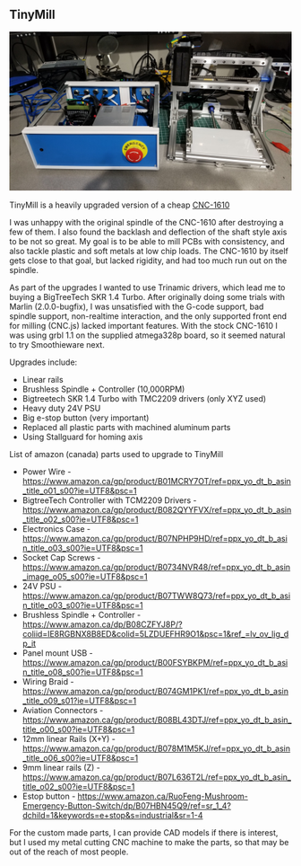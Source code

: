 ## TinyMill
![TinyMill](20201105_201451.jpg)

TinyMill is a heavily upgraded version of a cheap [CNC-1610](https://www.aliexpress.com/item/4000574243750.html?src=google&albch=shopping&acnt=494-037-6276&isdl=y&slnk=&plac=&mtctp=&albbt=Google_7_shopping&aff_platform=google&aff_short_key=UneMJZVf&&albagn=888888&albcp=9604672960&albag=100679328364&trgt=296904913880&crea=en4000574243750&netw=u&device=c&albpg=296904913880&albpd=en4000574243750&gclid=CjwKCAiA4o79BRBvEiwAjteoYH8khWuuBjck_WOZqokQUPF9WctknqfjkEupP_b9n7I7WhbXmnuc8xoCqa8QAvD_BwE&gclsrc=aw.ds)

I was unhappy with the original spindle of the CNC-1610 after destroying a few of them.  I also found the backlash and 
deflection of the shaft style axis to be not so great.  My goal is to be able to mill PCBs with consistency, and also 
tackle plastic and soft metals at low chip loads.  The CNC-1610 by itself gets close to that goal, but lacked rigidity, 
and had too much run out on the spindle.

As part of the upgrades I wanted to use Trinamic drivers, which lead me to buying a BigTreeTech SKR 1.4 Turbo.  After
originally doing some trials with Marlin (2.0.0-bugfix), I was unsatisfied with the G-code support, bad spindle support,
non-realtime interaction, and the only supported front end for milling (CNC.js) lacked important features.
With the stock CNC-1610 I was using grbl 1.1 on the supplied atmega328p board, so it seemed natural to try Smoothieware next. 

Upgrades include:
- Linear rails
- Brushless Spindle + Controller (10,000RPM)
- Bigtreetech SKR 1.4 Turbo with TMC2209 drivers (only XYZ used)
- Heavy duty 24V PSU
- Big e-stop button (very important)
- Replaced all plastic parts with machined aluminum parts 
- Using Stallguard for homing axis

List of amazon (canada) parts used to upgrade to TinyMill
- Power Wire - https://www.amazon.ca/gp/product/B01MCRY7OT/ref=ppx_yo_dt_b_asin_title_o01_s00?ie=UTF8&psc=1
- BigtreeTech Controller with TCM2209 Drivers - https://www.amazon.ca/gp/product/B082QYYFVX/ref=ppx_yo_dt_b_asin_title_o02_s00?ie=UTF8&psc=1
- Electronics Case - https://www.amazon.ca/gp/product/B07NPHP9HD/ref=ppx_yo_dt_b_asin_title_o03_s00?ie=UTF8&psc=1
- Socket Cap Screws - https://www.amazon.ca/gp/product/B0734NVR48/ref=ppx_yo_dt_b_asin_image_o05_s00?ie=UTF8&psc=1
- 24V PSU - https://www.amazon.ca/gp/product/B07TWW8Q73/ref=ppx_yo_dt_b_asin_title_o03_s00?ie=UTF8&psc=1
- Brushless Spindle + Controller - https://www.amazon.ca/dp/B08CZFYJ8P/?coliid=IE8RGBNX8B8ED&colid=5LZDUEFHR9O1&psc=1&ref_=lv_ov_lig_dp_it
- Panel mount USB - https://www.amazon.ca/gp/product/B00FSYBKPM/ref=ppx_yo_dt_b_asin_title_o08_s00?ie=UTF8&psc=1
- Wiring Braid - https://www.amazon.ca/gp/product/B074GM1PK1/ref=ppx_yo_dt_b_asin_title_o09_s01?ie=UTF8&psc=1
- Aviation Connectors - https://www.amazon.ca/gp/product/B08BL43DTJ/ref=ppx_yo_dt_b_asin_title_o00_s00?ie=UTF8&psc=1
- 12mm linear Rails (X+Y) - https://www.amazon.ca/gp/product/B078M1M5KJ/ref=ppx_yo_dt_b_asin_title_o06_s00?ie=UTF8&psc=1
- 9mm linear rails (Z) - https://www.amazon.ca/gp/product/B07L636T2L/ref=ppx_yo_dt_b_asin_title_o02_s00?ie=UTF8&psc=1
- Estop button - https://www.amazon.ca/RuoFeng-Mushroom-Emergency-Button-Switch/dp/B07HBN45Q9/ref=sr_1_4?dchild=1&keywords=e+stop&s=industrial&sr=1-4

For the custom made parts, I can provide CAD models if there is interest, but I used my metal cutting CNC machine to make
the parts, so that may be out of the reach of most people. 